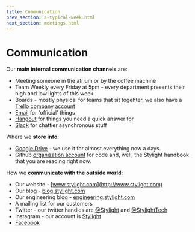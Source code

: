 ```yaml
---
title: Communication
prev_section: a-typical-week.html
next_section: meetings.html
---
```


# Communication

Our **main internal communication channels** are:

* Meeting someone in the atrium or by the coffee machine
* Team Weekly every Friday at 5pm - every department presents their high and low lights of this week
* Boards - mostly physical for teams that sit togehter, we also have a [Trello company account](https://trello.com/stylight1)
* [Email](https://mail.google.com) for 'official' things
* [Hangout](https://hangouts.google.com/) for things you need a quick answer for
* [Slack](http://stylight.slack.com) for chattier asynchronous stuff

Where we **store info**:

* [Google Drive](https://drive.google.com) - we use it for almost everything now a days.
* Github [organization account](https://github.com/stylight) for code and, well, the Stylight handbook that you are reading right now.

How we **communicate with the outside world**:

* Our website - [www.stylight.com](http://www.stylight.com)
* Our blog - [blog.stylight.com](http://blog.stylight.com)
* Our engineering blog - [engineering.stylight.com](http://engineering.stylight.com)
* A mailing list for our customers
* Twitter - our twitter handles are [@Stylight](https://twitter.com/Stylight/) and [@StylightTech](https://twitter.com/StylightTech)
* Instagram - our account is [Stylight](https://instagram.com/stylight/)
* [Facebook](https://www.facebook.com/InsideSTYLIGHT)
